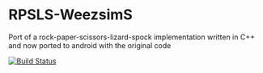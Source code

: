 # RPSLS-WeezsimS
Port of a rock-paper-scissors-lizard-spock implementation written in C++ and now ported to android with the original code

[![Build Status](https://travis-ci.org/smac89/RPSLS-WeezsimS.svg?branch=master)](https://travis-ci.org/smac89/RPSLS-WeezsimS)
